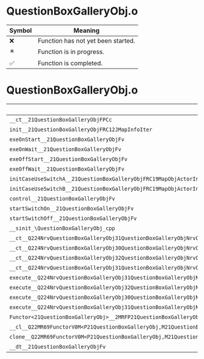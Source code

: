 # QuestionBoxGalleryObj.o
| Symbol | Meaning 
| ------------- | ------------- 
| :x: | Function has not yet been started. 
| :eight_pointed_black_star: | Function is in progress. 
| :white_check_mark: | Function is completed. 


# QuestionBoxGalleryObj.o
| Symbol | Decompiled? |
| ------------- | ------------- |
| `__ct__21QuestionBoxGalleryObjFPCc` | :x: |
| `init__21QuestionBoxGalleryObjFRC12JMapInfoIter` | :x: |
| `exeOnStart__21QuestionBoxGalleryObjFv` | :x: |
| `exeOnWait__21QuestionBoxGalleryObjFv` | :x: |
| `exeOffStart__21QuestionBoxGalleryObjFv` | :x: |
| `exeOffWait__21QuestionBoxGalleryObjFv` | :x: |
| `initCaseUseSwitchA__21QuestionBoxGalleryObjFRC19MapObjActorInitInfo` | :x: |
| `initCaseUseSwitchB__21QuestionBoxGalleryObjFRC19MapObjActorInitInfo` | :x: |
| `control__21QuestionBoxGalleryObjFv` | :x: |
| `startSwitchOn__21QuestionBoxGalleryObjFv` | :x: |
| `startSwitchOff__21QuestionBoxGalleryObjFv` | :x: |
| `__sinit_\QuestionBoxGalleryObj_cpp` | :x: |
| `__ct__Q224NrvQuestionBoxGalleryObj31QuestionBoxGalleryObjNrvOnStartFv` | :x: |
| `__ct__Q224NrvQuestionBoxGalleryObj30QuestionBoxGalleryObjNrvOnWaitFv` | :x: |
| `__ct__Q224NrvQuestionBoxGalleryObj32QuestionBoxGalleryObjNrvOffStartFv` | :x: |
| `__ct__Q224NrvQuestionBoxGalleryObj31QuestionBoxGalleryObjNrvOffWaitFv` | :x: |
| `execute__Q224NrvQuestionBoxGalleryObj31QuestionBoxGalleryObjNrvOffWaitCFP5Spine` | :x: |
| `execute__Q224NrvQuestionBoxGalleryObj32QuestionBoxGalleryObjNrvOffStartCFP5Spine` | :x: |
| `execute__Q224NrvQuestionBoxGalleryObj30QuestionBoxGalleryObjNrvOnWaitCFP5Spine` | :x: |
| `execute__Q224NrvQuestionBoxGalleryObj31QuestionBoxGalleryObjNrvOnStartCFP5Spine` | :x: |
| `Functor<21QuestionBoxGalleryObj>__2MRFP21QuestionBoxGalleryObjM21QuestionBoxGalleryObjFPCvPv_v_Q22MR69FunctorV0M<P21QuestionBoxGalleryObj,M21QuestionBoxGalleryObjFPCvPv_v>` | :x: |
| `__cl__Q22MR69FunctorV0M<P21QuestionBoxGalleryObj,M21QuestionBoxGalleryObjFPCvPv_v>CFv` | :x: |
| `clone__Q22MR69FunctorV0M<P21QuestionBoxGalleryObj,M21QuestionBoxGalleryObjFPCvPv_v>CFP7JKRHeap` | :x: |
| `__dt__21QuestionBoxGalleryObjFv` | :x: |
